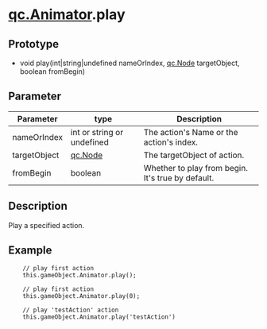 # [qc.Animator](Animator.md).play

## Prototype
* void play(int|string|undefined nameOrIndex, [qc.Node](../gameobject/CNode.md) targetObject, boolean fromBegin)

## Parameter
| Parameter | type | Description |
| ------------- | ------------- | -------------|
| nameOrIndex | int or string or undefined | The action's Name or the action's index. |
| targetObject | [qc.Node](../gameobject/CNode.md) | The targetObject of action. |
| fromBegin | boolean | Whether to play from begin. It's true by default. |

## Description
Play a specified action.  

## Example
````
    // play first action
	this.gameObject.Animator.play();
	
	// play first action
	this.gameObject.Animator.play(0);
	
	// play 'testAction' action
	this.gameObject.Animator.play('testAction')
````
